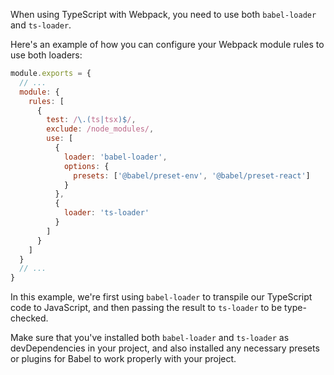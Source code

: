 When using TypeScript with Webpack, you need to use both `babel-loader` and `ts-loader`.

Here's an example of how you can configure your Webpack module rules to use both loaders:

```javascript
module.exports = {
  // ...
  module: {
    rules: [
      {
        test: /\.(ts|tsx)$/,
        exclude: /node_modules/,
        use: [
          {
            loader: 'babel-loader',
            options: {
              presets: ['@babel/preset-env', '@babel/preset-react']
            }
          },
          {
            loader: 'ts-loader'
          }
        ]
      }
    ]
  }
  // ...
}
```

In this example, we're first using `babel-loader` to transpile our TypeScript code to JavaScript, and then passing the result to `ts-loader` to be type-checked.

Make sure that you've installed both `babel-loader` and `ts-loader` as devDependencies in your project, and also installed any necessary presets or plugins for Babel to work properly with your project.